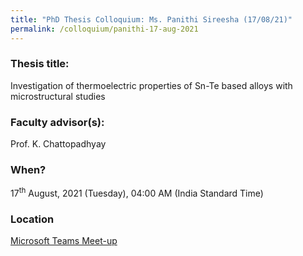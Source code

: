 ```yaml
---
title: "PhD Thesis Colloquium: Ms. Panithi Sireesha (17/08/21)"
permalink: /colloquium/panithi-17-aug-2021
---
```

### Thesis title:
Investigation of thermoelectric properties of Sn-Te based alloys with microstructural studies

### Faculty advisor(s):
Prof. K. Chattopadhyay


### When?
17<sup>th</sup> August, 2021 (Tuesday), 04:00 AM (India Standard Time)

### Location
<a href="https://teams.microsoft.com/l/meetup-join/19%3ameeting_ZmQwNjcwOTUtNTJiMC00ZTIwLTk2YWEtNDcwODU1ZDU5ODk1%40thread.v2/0?context=%7b%22Tid%22%3a%226f15cd97-f6a7-41e3-b2c5-ad4193976476%22%2c%22Oid%22%3a%2286dab62c-3a58-4241-b1d7-7649f87c6ee0%22%7d" target="_blank">Microsoft Teams Meet-up</a>
